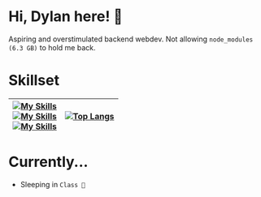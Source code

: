 # Hi, Dylan here! 👋
Aspiring and overstimulated backend webdev. 
Not allowing `node_modules (6.3 GB)` to hold me back.

# Skillset

| [![My Skills](https://skillicons.dev/icons?i=js,ts,nodejs,java,py,html)](https://skillicons.dev) <br> [![My Skills](https://skillicons.dev/icons?i=raspberrypi,lua,bootstrap,css,robloxstudio,selenium)](https://skillicons.dev) <br> [![My Skills](https://skillicons.dev/icons?i=vercel,vscode,windows,linux,yarn,npm)](https://skillicons.dev)| [![Top Langs](https://github-readme-stats.vercel.app/api/top-langs/?username=dylann123&layout=compact&theme=gotham)](https://github.com/anuraghazra/github-readme-stats)|
| ----------- | ------------- |




# Currently...

* Sleeping in `Class 🤧`
